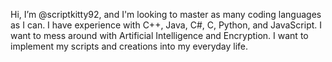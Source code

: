 Hi, I’m @scriptkitty92, and
I'm looking to master as many coding languages as I can.
I have experience with C++, Java, C#, C, Python, and JavaScript.
I want to mess around with Artificial Intelligence and Encryption.
I want to implement my scripts and creations into my everyday life.
